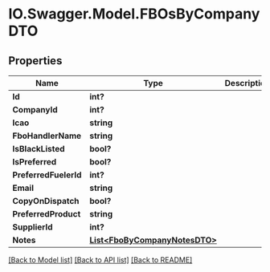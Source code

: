 # IO.Swagger.Model.FBOsByCompanyDTO
## Properties

Name | Type | Description | Notes
------------ | ------------- | ------------- | -------------
**Id** | **int?** |  | [optional] 
**CompanyId** | **int?** |  | [optional] 
**Icao** | **string** |  | [optional] 
**FboHandlerName** | **string** |  | [optional] 
**IsBlackListed** | **bool?** |  | [optional] 
**IsPreferred** | **bool?** |  | [optional] 
**PreferredFuelerId** | **int?** |  | [optional] 
**Email** | **string** |  | [optional] 
**CopyOnDispatch** | **bool?** |  | [optional] 
**PreferredProduct** | **string** |  | [optional] 
**SupplierId** | **int?** |  | [optional] 
**Notes** | [**List&lt;FboByCompanyNotesDTO&gt;**](FboByCompanyNotesDTO.md) |  | [optional] 

[[Back to Model list]](../README.md#documentation-for-models) [[Back to API list]](../README.md#documentation-for-api-endpoints) [[Back to README]](../README.md)

